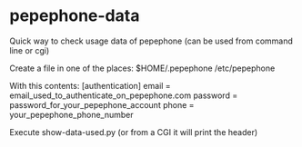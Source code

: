 # pepephone-data
Quick way to check usage data of pepephone (can be used from command line or cgi)

Create a file in one of the places:
$HOME/.pepephone
/etc/pepephone

With this contents:
[authentication]
email = email_used_to_authenticate_on_pepephone.com
password = password_for_your_pepephone_account
phone = your_pepephone_phone_number

Execute show-data-used.py (or from a CGI it will print the header)
